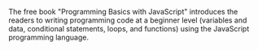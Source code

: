 The free book "Programming Basics with JavaScript" introduces the readers to writing programming code at a beginner level (variables and data, conditional statements, loops, and functions) using the JavaScript programming language.